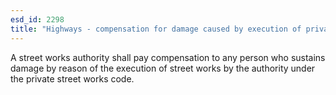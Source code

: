 ```yaml
---
esd_id: 2298
title: "Highways - compensation for damage caused by execution of private street works"
---
```


A street works authority shall pay compensation to any person who sustains damage by reason of the execution of street works by the authority under the private street works code.

